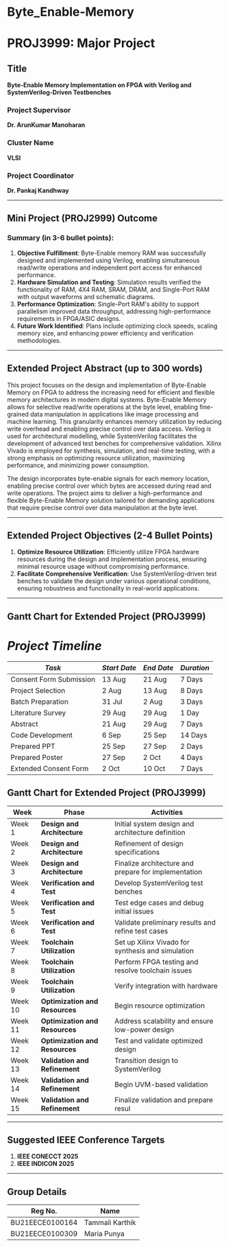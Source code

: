 # Byte_Enable-Memory
# PROJ3999: Major Project

## Title
**Byte-Enable Memory Implementation on FPGA with Verilog and SystemVerilog-Driven Testbenches**

### Project Supervisor
**Dr. ArunKumar Manoharan**

### Cluster Name
**VLSI**

### Project Coordinator
**Dr. Pankaj Kandhway**

---

## Mini Project (PROJ2999) Outcome
### Summary (in 3-6 bullet points):

1. **Objective Fulfillment**: Byte-Enable memory RAM was successfully designed and implemented using Verilog, enabling simultaneous read/write operations and independent port access for enhanced performance.
2. **Hardware Simulation and Testing**: Simulation results verified the functionality of RAM, 4X4 RAM, SRAM, DRAM, and Single-Port RAM with output waveforms and schematic diagrams.
3. **Performance Optimization**: Single-Port RAM's ability to support parallelism improved data throughput, addressing high-performance requirements in FPGA/ASIC designs.
4. **Future Work Identified**: Plans include optimizing clock speeds, scaling memory size, and enhancing power efficiency and verification methodologies.

---

## Extended Project Abstract (up to 300 words)

This project focuses on the design and implementation of Byte-Enable Memory on FPGA to address the increasing need for efficient and flexible memory architectures in modern digital systems. Byte-Enable Memory allows for selective read/write operations at the byte level, enabling fine-grained data manipulation in applications like image processing and machine learning. This granularity enhances memory utilization by reducing write overhead and enabling precise control over data access. Verilog is used for architectural modelling, while SystemVerilog facilitates the development of advanced test benches for comprehensive validation. Xilinx Vivado is employed for synthesis, simulation, and real-time testing, with a strong emphasis on optimizing resource utilization, maximizing performance, and minimizing power consumption.

The design incorporates byte-enable signals for each memory location, enabling precise control over which bytes are accessed during read and write operations. The project aims to deliver a high-performance and flexible Byte-Enable Memory solution tailored for demanding applications that require precise control over data manipulation at the byte level.

---

## Extended Project Objectives (2-4 Bullet Points)

1. **Optimize Resource Utilization**: Efficiently utilize FPGA hardware resources during the design and implementation process, ensuring minimal resource usage without compromising performance.
2. **Facilitate Comprehensive Verification**: Use SystemVerilog-driven test benches to validate the design under various operational conditions, ensuring robustness and functionality in real-world applications.

---

## Gantt Chart for Extended Project (PROJ3999)
# *Project Timeline*

| *Task*                 | *Start Date* | *End Date* | *Duration* |
|--------------------------|----------------|--------------|--------------|
| Consent Form Submission  | 13 Aug         | 21 Aug       | 7 Days       |
| Project Selection        | 2 Aug          | 13 Aug       | 8 Days       |
| Batch Preparation        | 31 Jul         | 2 Aug        | 3 Days       |
| Literature Survey        | 29 Aug         | 29 Aug       | 1 Day        |
| Abstract                 | 21 Aug         | 29 Aug       | 7 Days       |
| Code Development         | 6 Sep          | 25 Sep       | 14 Days      |
| Prepared PPT             | 25 Sep         | 27 Sep       | 2 Days       |
| Prepared Poster          | 27 Sep         | 2 Oct        | 4 Days       |
| Extended Consent Form    | 2 Oct          | 10 Oct       | 7 Days       |
## Gantt Chart for Extended Project (PROJ3999)

| **Week** | **Phase**                     | **Activities**                                             |
|----------|--------------------------------|-----------------------------------------------------------|
| Week 1   | **Design and Architecture**   | Initial system design and architecture definition          |
| Week 2   | **Design and Architecture**   | Refinement of design specifications                        |
| Week 3   | **Design and Architecture**   | Finalize architecture and prepare for implementation       |
| Week 4   | **Verification and Test**     | Develop SystemVerilog test benches                        |
| Week 5   | **Verification and Test**     | Test edge cases and debug initial issues                  |
| Week 6   | **Verification and Test**     | Validate preliminary results and refine test cases        |
| Week 7   | **Toolchain Utilization**     | Set up Xilinx Vivado for synthesis and simulation          |
| Week 8   | **Toolchain Utilization**     | Perform FPGA testing and resolve toolchain issues         |
| Week 9   | **Toolchain Utilization**     | Verify integration with hardware                          |
| Week 10  | **Optimization and Resources**| Begin resource optimization                                |
| Week 11  | **Optimization and Resources**| Address scalability and ensure low-power design           |
| Week 12  | **Optimization and Resources**| Test and validate optimized design                        |
| Week 13  | **Validation and Refinement** | Transition design to SystemVerilog                        |
| Week 14  | **Validation and Refinement** | Begin UVM-based validation                                |
| Week 15  | **Validation and Refinement** | Finalize validation and prepare resul


---

## Suggested IEEE Conference Targets

1. **IEEE CONECCT 2025**
2. **IEEE INDICON 2025**

---

## Group Details

| Reg No.         | Name          |
|------------------|---------------|
| BU21EECE0100164 | Tammali Karthik |
| BU21EECE0100309 | Maria Punya    |



